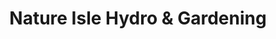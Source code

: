 ---
title: "Nature Isle Hydro & Gardening"
url: /white-marsh/nature-isle-hydro-and-gardening/
shop: garden centre
---